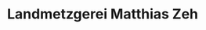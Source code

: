 ---
title: "Landmetzgerei Matthias Zeh"
url: /kuelsheim/landmetzgerei-matthias-zeh/
shop: Metzgerei
---
